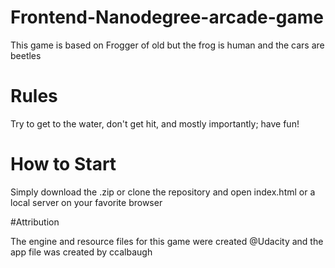 # Frontend-Nanodegree-arcade-game

This game is based on Frogger of old but the frog is human and the cars are beetles

# Rules

Try to get to the water, don't get hit, and mostly importantly; have fun!

# How to Start

Simply download the .zip or clone the repository and open index.html or a local server on your favorite browser

#Attribution

The engine and resource files for this game were created @Udacity and the app file was created by ccalbaugh